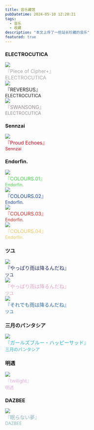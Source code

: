 ```yaml
---
title: 音乐藏馆
pubDatetime: 2024-05-10 12:28:21
tags: 
  - 音乐
  - 收藏
description: "本文上传了一些站长珍藏的音乐"
featured: true 
---
```

<div id="albums">

  <div id="ELECTROCUTICA">
    <h3>
      ELECTROCUTICA
    </h3>
  </div>

  <div class="cd">
    <a href="/music/Piece-of-Cipher/index.html">
      <div class="info">
        <div class="circle">
          <img class="avater" src="/images/Piece-of-Cipher+.png"><img>
        </div>
      </div>
    </a>
    <div class="content">
      <div class="name"><font color="#A7A7A7" size="3">『Piece of Cipher+』</font></div>
      <div class="description"><font color="#A7A7A7" size="3">ELECTROCUTICA</font></div>
    </div>
  </div>
  <div class="cd">
    <a href="/music/REVERSUS/index.html">
      <div class="info">
        <div class="circle">
          <img class="avater" src="/images/REVERSUS.jpg"><img>
        </div>
      </div>
    </a>
    <div class="content">
      <div class="name"><font color="#1C211D" size="3">『REVERSUS』</font></div>
      <div class="description"><font color="#1C211D">ELECTROCUTICA</font></div>
    </div>
  </div>
  <div class="cd">
    <a href="/music/SWANSONG/index.html">
      <div class="info">
        <div class="circle">
          <img class="avater" src="/images/SWANSONG.jpg"><img>
        </div>
      </div>
    </a>
    <div class="content">
      <div class="name"><font color="#948D91" size="3">『SWANSONG』</font></div>
      <div class="description"><font color="#948D91">ELECTROCUTICA</font></div>
    </div>
  </div>


  <div id="Sennzai">
    <h3>
      Sennzai
    </h3>
  </div>

  <div class="cd">
    <a href="/music/Proud-Echoes/index.html">
      <div class="info">
        <div class="circle">
          <img class="avater" src="/images/Proud-Echoes.jpg"><img>
        </div>
      </div>
    </a>
    <div class="content">
      <div class="name"><font color="#d1061b" size="3">『Proud Echoes』</font></div>
      <div class="description"><font color="#d1061b">Sennzai</font></div>
    </div>
  </div>


  <div id="Endorfin.">
    <h3>
      Endorfin.
    </h3>
  </div>

  <div class="cd">
    <a href="/music/COLOURS-01/index.html">
      <div class="info">
        <div class="circle">
          <img class="avater" src="/images/COLOURS.01.jpg"><img>
        </div>
      </div>
    </a>
    <div class="content">
      <div class="name"><font color="#47d649"  size="3">『COLOURS.01』</font></div>
      <div class="description"><font color="#47d649">Endorfin.</font></div>
    </div>
  </div>
  <div class="cd">
    <a href="/music/COLOURS-02/index.html">
      <div class="info">
        <div class="circle">
          <img class="avater" src="/images/COLOURS.02.jpg"><img>
        </div>
      </div>
    </a>
    <div class="content">
      <div class="name"><font color="#1A469C" size="3">『COLOURS.02』</font></div>
      <div class="description"><font color="#1A469C">Endorfin.</font></div>
    </div>
  </div>
  <div class="cd">
    <a href="/music/COLOURS-03/index.html">
      <div class="info">
        <div class="circle">
          <img class="avater" src="/images/COLOURS.03.jpg"><img>
        </div>
      </div>
    </a>
    <div class="content">
      <div class="name"><font color="#D02B27" size="3">『COLOURS.03』</font></div>
      <div class="description"><font color="#D02B27">Endorfin.</font></div>
    </div>
  </div>
  <div class="cd">
    <a href="/music/COLOURS-04/index.html">
      <div class="info">
        <div class="circle">
          <img class="avater" src="/images/COLOURS.04.jpg"><img>
        </div>
      </div>
    </a>
    <div class="content">
      <div class="name"><font color="#EDC95E" size="3">『COLOURS.04』</font></div>
      <div class="description"><font color="#EDC95E">Endorfin.</font></div>
    </div>
  </div>


  <div id="ツユ">
    <h3>
      ツユ
    </h3>
  </div>

  <div class="cd">
    <a href="/music/やっぱり雨は降るんだね/index.html">
      <div class="info">
        <div class="circle">
          <img class="avater" src="/images/やっぱり雨は降るんだね.jpg"><img>
        </div>
      </div>
    </a>
    <div class="content">
      <div class="name"><font color="#242D62" size="3">『やっぱり雨は降るんだね』</font></div>
      <div class="description"><font color="#242D62">ツユ</font></div>
    </div>
  </div>
  <div class="cd">
    <a href="/music/アンダーメンタリティ/index.html">
      <div class="info">
        <div class="circle">
          <img class="avater" src="/images/アンダーメンタリティ.jpg"><img>
        </div>
      </div>
    </a>
    <div class="content">
      <div class="name"><font color="#DCA4C1" size="3">『やっぱり雨は降るんだね』</font></div>
      <div class="description"><font color="#DCA4C1">ツユ</font></div>
    </div>
  </div>
  <div class="cd">
    <a href="/music/それでも雨は降るんだね/index.html">
      <div class="info">
        <div class="circle">
          <img class="avater" src="/images/それでも雨は降るんだね.jpg"><img>
        </div>
      </div>
    </a>
    <div class="content">
      <div class="name"><font color="#326EAA" size="3">『それでも雨は降るんだね』</font></div>
      <div class="description"><font color="#326EAA">ツユ</font></div>
    </div>
  </div>


  <div id="三月のパンタシア">
    <h3>
      三月のパンタシア
    </h3>
  </div>

  <div class="cd">
    <a href="/music/ガールズブルー・ハッピーサッド/index.html">
      <div class="info">
        <div class="circle">
          <img class="avater" src="/images/ガールズブルー・ハッピーサッド.jpg"><img>
        </div>
      </div>
    </a>
    <div class="content">
      <div class="name"><font color="#29B5C4" size="3">『ガールズブルー・ハッピーサッド』</font></div>
      <div class="description"><font color="#29B5C4">三月のパンタシア</font></div>
    </div>
  </div>


  <div id="明透">
    <h3>
      明透
    </h3>
  </div>

  <div class="cd">
    <a href="/music/twilight/index.html">
      <div class="info">
        <div class="circle">
          <img class="avater" src="/images/twilight.jpg"><img>
        </div>
      </div>
    </a>
    <div class="content">
      <div class="name"><font color="#DEB1DE" size="3">『twilight』</font></div>
      <div class="description"><font color="#DEB1DE">明透</font></div>
    </div>
  </div>


  <div id="DAZBEE">
    <h3>
      DAZBEE
    </h3>
  </div>

  <div class="cd">
    <a href="/music/眠らない夢/index.html">
      <div class="info">
        <div class="circle">
          <img class="avater" src="/images/眠らない夢.jpg"><img>
        </div>
      </div>
    </a>
    <div class="content">
      <div class="name"><font color="#8DB5B8" size="3">『眠らない夢』</font></div>
      <div class="description"><font color="#8DB5B8">DAZBEE</font></div>
    </div>
  </div>
</div>


